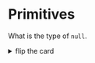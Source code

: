 # Primitives

What is the type of `null`.

<details>
<summary>flip the card</summary>
<br>

## `"object"`

It just is, memorize it for now and understand it later.

```js
'use strict';

let isConfusing = null;

console.log(isConfusing);
console.log(typeof isConfusing);
```

</details>
